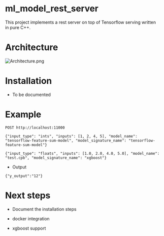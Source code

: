 ml_model_rest_server
====================

This project implements a rest server on top of Tensorflow serving written in pure C++.

Architecture
============

![Architecture.png](https://github.wdf.sap.corp/raw/I076326/tf_serving_rest_server/master/Architecture.PNG?token=AAAE5wNIgssNkbrlZGR-uOd1qd3GWF2Aks5bR-OFwA%3D%3D)

Installation
============

- To be documented


Example
=======

```
POST http://localhost:11000

{"input_type": "ints", "inputs": [1, 2, 4, 5], "model_name": "tensorflow-feature-sum-model", "model_signature_name": "tensorflow-feature-sum-model"}

{"input_type": "floats", "inputs": [1.0, 2.0, 4.0, 5.0], "model_name": "test.cpb", "model_signature_name": "xgboost"}

```

- Output

```
{"y_output":"12"}
```

Next steps
==========

- Document the installation steps

- docker integration

- xgboost support
